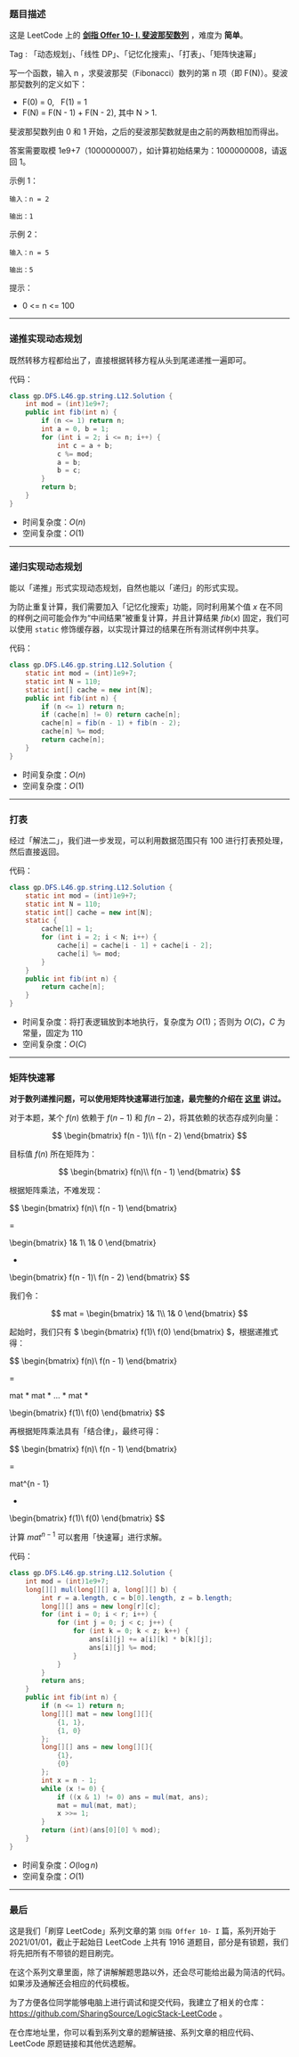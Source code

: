 ### 题目描述

这是 LeetCode 上的 **[剑指 Offer 10- I. 斐波那契数列](https://leetcode-cn.com/problems/fei-bo-na-qi-shu-lie-lcof/solution/gong-shui-san-xie-yi-ti-si-jie-dong-tai-9zip0/)** ，难度为 **简单**。

Tag : 「动态规划」、「线性 DP」、「记忆化搜索」、「打表」、「矩阵快速幂」



写一个函数，输入 n ，求斐波那契（Fibonacci）数列的第 n 项（即 F(N)）。斐波那契数列的定义如下：

* F(0) = 0,   F(1) = 1
* F(N) = F(N - 1) + F(N - 2), 其中 N > 1.

斐波那契数列由 0 和 1 开始，之后的斐波那契数就是由之前的两数相加而得出。

答案需要取模 1e9+7（1000000007），如计算初始结果为：1000000008，请返回 1。

示例 1：
```
输入：n = 2

输出：1
```
示例 2：
```
输入：n = 5

输出：5
```

提示：
* 0 <= n <= 100

---

### 递推实现动态规划

既然转移方程都给出了，直接根据转移方程从头到尾递递推一遍即可。

代码：
```Java
class gp.DFS.L46.gp.string.L12.Solution {
    int mod = (int)1e9+7;
    public int fib(int n) {
        if (n <= 1) return n;
        int a = 0, b = 1;
        for (int i = 2; i <= n; i++) {
            int c = a + b;
            c %= mod;
            a = b;
            b = c;
        }
        return b;
    }
}
```
* 时间复杂度：$O(n)$
* 空间复杂度：$O(1)$

---

### 递归实现动态规划

能以「递推」形式实现动态规划，自然也能以「递归」的形式实现。

为防止重复计算，我们需要加入「记忆化搜索」功能，同时利用某个值 $x$ 在不同的样例之间可能会作为“中间结果”被重复计算，并且计算结果 $fib(x)$ 固定，我们可以使用 `static` 修饰缓存器，以实现计算过的结果在所有测试样例中共享。

代码：
```Java
class gp.DFS.L46.gp.string.L12.Solution {
    static int mod = (int)1e9+7;
    static int N = 110;
    static int[] cache = new int[N];
    public int fib(int n) {
        if (n <= 1) return n;
        if (cache[n] != 0) return cache[n];
        cache[n] = fib(n - 1) + fib(n - 2);
        cache[n] %= mod;
        return cache[n];
    }
}
```
* 时间复杂度：$O(n)$
* 空间复杂度：$O(1)$

---

### 打表

经过「解法二」，我们进一步发现，可以利用数据范围只有 $100$ 进行打表预处理，然后直接返回。

代码：
```Java
class gp.DFS.L46.gp.string.L12.Solution {
    static int mod = (int)1e9+7;
    static int N = 110;
    static int[] cache = new int[N];
    static {
        cache[1] = 1;
        for (int i = 2; i < N; i++) {
            cache[i] = cache[i - 1] + cache[i - 2];
            cache[i] %= mod;
        }
    }
    public int fib(int n) {
        return cache[n];
    }
}
```
* 时间复杂度：将打表逻辑放到本地执行，复杂度为 $O(1)$；否则为 $O(C)$，$C$ 为常量，固定为 $110$
* 空间复杂度：$O(C)$

---

### 矩阵快速幂

**对于数列递推问题，可以使用矩阵快速幂进行加速，最完整的介绍在 [这里](https://mp.weixin.qq.com/s?__biz=MzU4NDE3MTEyMA==&mid=2247488198&idx=1&sn=8272ca6b0ef6530413da4a270abb68bc&chksm=fd9cb9d9caeb30cf6c2defab0f5204adc158969d64418916e306f6bf50ae0c38518d4e4ba146&token=1067450240&lang=zh_CN#rd) 讲过。**

对于本题，某个 $f(n)$ 依赖于 $f(n - 1)$ 和 $f(n - 2)$，将其依赖的状态存成列向量：

$$
\begin{bmatrix}
f(n - 1)\\ 
f(n - 2)
\end{bmatrix}
$$

目标值 $f(n)$ 所在矩阵为：

$$
\begin{bmatrix}
f(n)\\ 
f(n - 1)
\end{bmatrix}
$$

根据矩阵乘法，不难发现：

$$
\begin{bmatrix}
f(n)\\ 
f(n - 1)
\end{bmatrix} 

= 

\begin{bmatrix}
1& 1\\ 
1& 0
\end{bmatrix}

*

\begin{bmatrix}
f(n - 1)\\ 
f(n - 2)
\end{bmatrix}
$$

我们令：

$$
mat = 
\begin{bmatrix}
1& 1\\ 
1& 0
\end{bmatrix}
$$

起始时，我们只有 $
\begin{bmatrix}
f(1)\\ 
f(0)
\end{bmatrix}
$，根据递推式得：

$$
\begin{bmatrix}
f(n)\\ 
f(n - 1)
\end{bmatrix}

=

mat * mat * ... * mat * 

\begin{bmatrix}
f(1)\\ 
f(0)
\end{bmatrix}
$$

再根据矩阵乘法具有「结合律」，最终可得：

$$
\begin{bmatrix}
f(n)\\ 
f(n - 1)
\end{bmatrix}

=

mat^{n - 1} 

*

\begin{bmatrix}
f(1)\\ 
f(0)
\end{bmatrix}
$$

计算 $mat^{n - 1}$ 可以套用「快速幂」进行求解。

代码：
```Java
class gp.DFS.L46.gp.string.L12.Solution {
    int mod = (int)1e9+7;
    long[][] mul(long[][] a, long[][] b) {
        int r = a.length, c = b[0].length, z = b.length;
        long[][] ans = new long[r][c];
        for (int i = 0; i < r; i++) {
            for (int j = 0; j < c; j++) {
                for (int k = 0; k < z; k++) {
                    ans[i][j] += a[i][k] * b[k][j];
                    ans[i][j] %= mod;
                }
            }
        }
        return ans;
    }
    public int fib(int n) {
        if (n <= 1) return n;
        long[][] mat = new long[][]{
            {1, 1},
            {1, 0}
        };
        long[][] ans = new long[][]{
            {1},
            {0}
        };
        int x = n - 1;
        while (x != 0) {
            if ((x & 1) != 0) ans = mul(mat, ans);
            mat = mul(mat, mat);
            x >>= 1;
        }
        return (int)(ans[0][0] % mod);
    }
}
```
* 时间复杂度：$O(\log{n})$
* 空间复杂度：$O(1)$

---

### 最后

这是我们「刷穿 LeetCode」系列文章的第 `剑指 Offer 10- I` 篇，系列开始于 2021/01/01，截止于起始日 LeetCode 上共有 1916 道题目，部分是有锁题，我们将先把所有不带锁的题目刷完。

在这个系列文章里面，除了讲解解题思路以外，还会尽可能给出最为简洁的代码。如果涉及通解还会相应的代码模板。

为了方便各位同学能够电脑上进行调试和提交代码，我建立了相关的仓库：https://github.com/SharingSource/LogicStack-LeetCode 。

在仓库地址里，你可以看到系列文章的题解链接、系列文章的相应代码、LeetCode 原题链接和其他优选题解。

